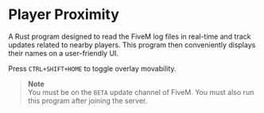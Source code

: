 # Player Proximity
A Rust program designed to read the FiveM log files in real-time and track updates related to nearby players. 
This program then conveniently displays their names on a user-friendly UI.

Press `CTRL+SHIFT+HOME` to toggle overlay movability.

> **Note** <br>
> You must be on the `BETA` update channel of FiveM.
> You must also run this program after joining the server.
